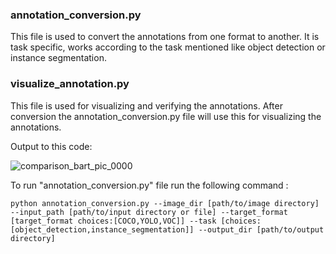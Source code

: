 ### annotation_conversion.py
This file is used to convert the annotations from one format to another. It is task specific, works according to the task mentioned like object detection or instance segmentation. 

### visualize_annotation.py
This file is used for visualizing and verifying the annotations. After conversion the annotation_conversion.py file will use this for visualizing the annotations. 

Output to this code:
 
![comparison_bart_pic_0000](https://github.com/user-attachments/assets/bfd58562-f25a-4490-a008-2b1b042129a8)


To run "annotation_conversion.py" file run the following command :
    
    python annotation_conversion.py --image_dir [path/to/image directory] --input_path [path/to/input directory or file] --target_format [target_format choices:[COCO,YOLO,VOC]] --task [choices:[object_detection,instance_segmentation]] --output_dir [path/to/output directory]
